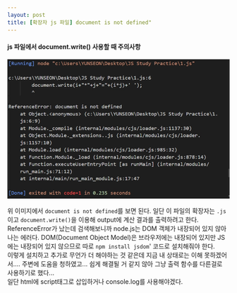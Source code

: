 ```yaml
---
layout: post
title: [확장자 js 파일] document is not defined"
---
```


#### js 파일에서 document.write() 사용할 때 주의사항
![에러난 이미지](https://github.com/OMEGA-Y/OMEGA-Y.github.io/blob/master/_img/document.write()%20%EA%B4%80%EB%A0%A8%20%EC%97%90%EB%9F%AC.jpg)

위 이미지에서 `document is not defined`를 보면 된다. 일단 이 파일의 확장자는 `.js`이고 `document.write()`을 이용해 output에 계산 결과를 출력하려고 한다. ReferenceError가 났는데 검색해보니까 node.js는 DOM 객체가 내장되어 있지 않아 나는 에러다. DOM(Document Object Model)은 브라우저에는 내장되어 있지만 JS에는 내장되어 있지 않으므로 따로 `npm install jsdom`' 코드로 설치해줘야 한다.<br> 이렇게 설치하고 추가로 무언가 더 해야하는 것 같은데 지금 내 상태로는 이해 못하겠어서.... 주변에 도움을 청하였고... 쉽게 해결될 거 같지 않아 그냥 출력 함수를 다른걸로 사용하기로 했다... <br>일단 html에 script태그로 삽입하거나 console.log를 사용해야겠다.




